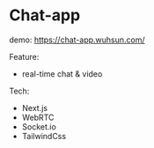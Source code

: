 # Chat-app

demo: https://chat-app.wuhsun.com/

Feature:
- real-time chat & video

Tech:
- Next.js
- WebRTC
- Socket.io
- TailwindCss
